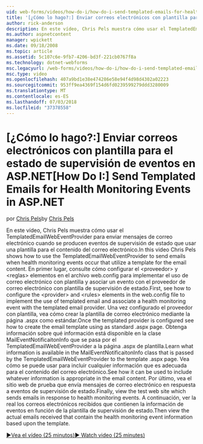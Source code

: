 ```yaml
---
uid: web-forms/videos/how-do-i/how-do-i-send-templated-emails-for-health-monitoring-events-in-aspnet
title: '[¿Cómo lo hago?:] Enviar correos electrónicos con plantilla para supervisar los eventos de ASP.NET de mantenimiento | Microsoft Docs'
author: rick-anderson
description: En este vídeo, Chris Pels muestra cómo usar el TemplatedEmailWebEventProvider para enviar mensajes de correo electrónico cuando se producen eventos de supervisión de estado que utilizan una plantilla para t...
ms.author: aspnetcontent
manager: wpickett
ms.date: 09/18/2008
ms.topic: article
ms.assetid: 5c107c6e-9fb7-4206-bd3f-221cb0767f8a
ms.technology: dotnet-webforms
msc.legacyurl: /web-forms/videos/how-do-i/how-do-i-send-templated-emails-for-health-monitoring-events-in-aspnet
msc.type: video
ms.openlocfilehash: 407a9bd1e38e474286e58e94f4d98d4302a02223
ms.sourcegitcommit: 953ff9ea4369f154d6fd0239599279ddd3280009
ms.translationtype: MT
ms.contentlocale: es-ES
ms.lasthandoff: 07/03/2018
ms.locfileid: "37378558"
---
```

<a name="how-do-i-send-templated-emails-for-health-monitoring-events-in-aspnet"></a><span data-ttu-id="268b4-103">[¿Cómo lo hago?:] Enviar correos electrónicos con plantilla para el estado de supervisión de eventos en ASP.NET</span><span class="sxs-lookup"><span data-stu-id="268b4-103">[How Do I:] Send Templated Emails for Health Monitoring Events in ASP.NET</span></span>
====================
<span data-ttu-id="268b4-104">por [Chris Pels](https://twitter.com/chrispels)</span><span class="sxs-lookup"><span data-stu-id="268b4-104">by [Chris Pels](https://twitter.com/chrispels)</span></span>

<span data-ttu-id="268b4-105">En este vídeo, Chris Pels muestra cómo usar el TemplatedEmailWebEventProvider para enviar mensajes de correo electrónico cuando se producen eventos de supervisión de estado que usar una plantilla para el contenido del correo electrónico.</span><span class="sxs-lookup"><span data-stu-id="268b4-105">In this video Chris Pels shows how to use the TemplatedEmailWebEventProvider to send emails when health monitoring events occur that utilize a template for the email content.</span></span> <span data-ttu-id="268b4-106">En primer lugar, consulte cómo configurar el &lt;proveedor&gt; y &lt;reglas&gt; elementos en el archivo web.config para implementar el uso de correo electrónico con plantilla y asociar un evento con el proveedor de correo electrónico con plantilla de supervisión de estado.</span><span class="sxs-lookup"><span data-stu-id="268b4-106">First, see how to configure the &lt;provider&gt; and &lt;rules&gt; elements in the web.config file to implement the use of templated email and associate a health monitoring event with the templated email provider.</span></span> <span data-ttu-id="268b4-107">Una vez configurado el proveedor con plantilla, vea cómo crear la plantilla de correo electrónico mediante la página .aspx como estándar.</span><span class="sxs-lookup"><span data-stu-id="268b4-107">Once the templated provider is configured see how to create the email template using as standard .aspx page.</span></span> <span data-ttu-id="268b4-108">Obtenga información sobre qué información está disponible en la clase MailEventNotificaitonInfo que se pasa por el TemplatedEmailWebEventProvider a la página .aspx de plantilla.</span><span class="sxs-lookup"><span data-stu-id="268b4-108">Learn what information is available in the MailEventNotificaitonInfo class that is passed by the TemplatedEmailWebEventProvider to the template .aspx page.</span></span> <span data-ttu-id="268b4-109">Vea cómo se puede usar para incluir cualquier información que es adecuada para el contenido del correo electrónico.</span><span class="sxs-lookup"><span data-stu-id="268b4-109">See how it can be used to include whatever information is appropriate in the email content.</span></span> <span data-ttu-id="268b4-110">Por último, vea el sitio web de prueba que envía mensajes de correo electrónico en respuesta a eventos de supervisión de estado.</span><span class="sxs-lookup"><span data-stu-id="268b4-110">Finally, view the test web site which sends emails in response to health monitoring events.</span></span> <span data-ttu-id="268b4-111">A continuación, ver la real los correos electrónicos recibidos que contienen la información de eventos en función de la plantilla de supervisión de estado.</span><span class="sxs-lookup"><span data-stu-id="268b4-111">Then view the actual emails received that contain the health monitoring event information based upon the template.</span></span>

[<span data-ttu-id="268b4-112">&#9654;Vea el vídeo (25 minutos)</span><span class="sxs-lookup"><span data-stu-id="268b4-112">&#9654; Watch video (25 minutes)</span></span>](https://channel9.msdn.com/Blogs/ASP-NET-Site-Videos/how-do-i-send-templated-emails-for-health-monitoring-events-in-aspnet)
